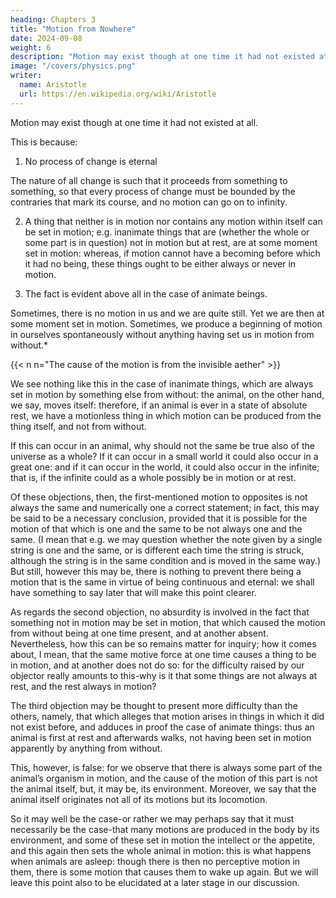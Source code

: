 ```yaml
---
heading: Chapters 3
title: "Motion from Nowhere"
date: 2024-09-08
weight: 6
description: "Motion may exist though at one time it had not existed at all."
image: "/covers/physics.png"
writer:
  name: Aristotle 
  url: https://en.wikipedia.org/wiki/Aristotle
---
```




<!-- The arguments that may be advanced against this position are not difficult to dispose of. -->


Motion may exist though at one time it had not existed at all.

This is because:

1. No process of change is eternal

The nature of all change is such that it proceeds from something to something, so that every process of change must be bounded by the contraries that mark its course, and no motion can go on to infinity. 

2. A thing that neither is in motion nor contains any motion within itself can be set in motion; e.g. inanimate things that are (whether the whole or some part is in question) not in motion but at rest, are at some moment set in motion:
whereas, if motion cannot have a becoming before which it had no being, these things
ought to be either always or never in motion.

3. The fact is evident above all in the case of animate beings.

Sometimes, there is no motion in us and we are quite still. Yet we are then at some moment set in motion. Sometimes, we produce a beginning of motion in ourselves spontaneously without anything having set us in motion from without.*

{{< n n="The cause of the motion is from the invisible aether" >}}


We see nothing like this in the case of inanimate things, which are always set in motion by something else from without: the animal, on the other hand, we say, moves itself: therefore, if an animal is ever in a state of absolute rest, we have a motionless thing in which motion can be produced from the thing itself, and not from
without. 

If this can occur in an animal, why should not the same be true also of the universe as a whole? If it can occur in a small world it could also occur in a great one: and if it can occur in the world, it could also occur in the infinite; that is, if the infinite could as a whole possibly be in motion or at rest. 

Of these objections, then, the first-mentioned motion to opposites is not always the same and numerically one a correct statement; in fact, this may be said to be a necessary conclusion, provided that it is possible for the motion of that which is one and the same to be not always one and the same. (I mean that e.g. we may question whether the note given by a single string is one and the same, or is different each time the string is struck, although the string is in the same condition and is moved in the same way.) But still, however this may be, there is nothing to prevent there being a motion that is the same in virtue of being continuous and eternal: we shall have something to say later that will make this point clearer.

As regards the second objection, no absurdity is involved in the fact that something not in motion may be set in motion, that which caused the motion from without being at one time present, and at another absent. Nevertheless, how this can be so remains matter for inquiry; how it comes about, I mean, that the same motive force at one time causes a thing to be in motion, and at another does not do so: for the difficulty raised by our objector really amounts to this-why is it that some things are not always at rest, and the rest always in motion?

The third objection may be thought to present more difficulty than the others, namely, that which alleges that motion arises in things in which it did not exist before, and adduces in proof the case of animate things: thus an animal is first at rest and afterwards walks, not having been set in motion apparently by anything from without. 

This, however, is false: for we observe that there is always some part of the animal’s organism in motion, and the cause of the motion of this part is not the animal itself, but, it may be, its environment. Moreover, we say that the animal itself originates not all of its motions but its locomotion.

So it may well be the case-or rather we may perhaps say that it must necessarily be the case-that many motions are produced in the body by its environment, and some of these set in motion the intellect or the appetite, and this again then sets the whole animal in motion: this is what happens when animals are asleep:
though there is then no perceptive motion in them, there is some motion that causes
them to wake up again. But we will leave this point also to be elucidated at a later stage
in our discussion.

